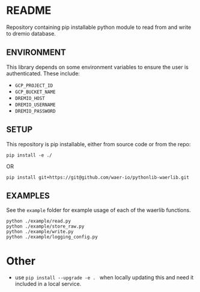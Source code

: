 # README 
Repository containing pip installable python module to read from and write to dremio database.

## ENVIRONMENT
This library depends on some environment variables to ensure the user is authenticated.
These include:
* `GCP_PROJECT_ID`
* `GCP_BUCKET_NAME`
* `DREMIO_HOST`
* `DREMIO_USERNAME`
* `DREMIO_PASSWORD`

## SETUP
This repository is pip installable, either from source code or from the repo:

```
pip install -e ./
```

OR 

```
pip install git+https://git@github.com/waer-io/pythonlib-waerlib.git
```

## EXAMPLES
See the `example` folder for example usage of each of the waerlib functions.

```
python ./example/read.py
python ./example/store_raw.py
python ./example/write.py
python ./example/logging_config.py
```


# Other

* use `pip install --upgrade -e . ` when locally updating this and need it included in a local service.